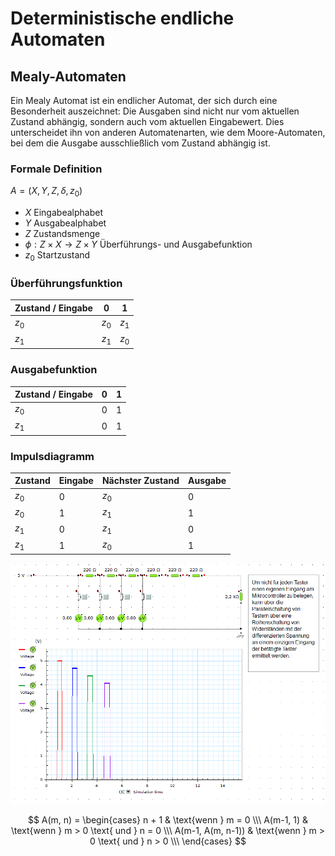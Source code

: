 # Deterministische endliche Automaten

## Mealy-Automaten

Ein Mealy Automat ist ein endlicher Automat, der sich durch eine Besonderheit auszeichnet: Die Ausgaben sind nicht nur vom aktuellen Zustand abhängig, sondern auch vom aktuellen Eingabewert. Dies unterscheidet ihn von anderen Automatenarten, wie dem Moore-Automaten, bei dem die Ausgabe ausschließlich vom Zustand abhängig ist.

### Formale Definition

$A=(X,Y,Z,\delta,z_0)$

- $X$ Eingabealphabet
- $Y$ Ausgabealphabet
- $Z$ Zustandsmenge
- $\phi: Z \times X \rightarrow Z \times Y$ Überführungs- und Ausgabefunktion
- $z_0$ Startzustand

### Überführungsfunktion

Zustand / Eingabe | $0$ | $1$
--------|---------|------------------
$z_0$  |   $z_0$   |      $z_1$
$z_1$   |   $z_1$  |      $z_0$

### Ausgabefunktion

Zustand / Eingabe | $0$ | $1$
--------|---------|------------------
$z_0$ |   $0$   |      $1$
$z_1$   |   $0$  |      $1$

### Impulsdiagramm

Zustand | Eingabe | Nächster Zustand | Ausgabe
--------|---------|------------------|--------
$z_0$  |   $0$   |      $z_0$      |   $0$
$z_0$   |   $1$   |      $z_1$       |   $1$
$z_1$   |   $0$   |      $z_1$       |   $0$
$z_1$   |   $1$   |      $z_0$      |   $1$

![img.png](/docs/img/n_Taster_an_A0.png)

$$
A(m, n) =
\begin{cases}
n + 1 & \text{wenn } m = 0 \\\
A(m-1, 1) & \text{wenn } m > 0 \text{ und } n = 0 \\\
A(m-1, A(m, n-1)) & \text{wenn } m > 0 \text{ und } n > 0 \\\
\end{cases}
$$

